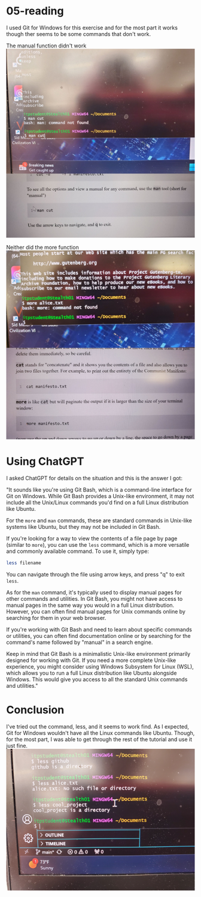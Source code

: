 # 05-reading
 
I used Git for Windows for this exercise and for the most part it works though ther seems to be some commands that don't work.

The manual function didn't work 
![](./Man_not_found.jpg) 

Neither did the more function
![](./More_not_found.jpg) 

# Using ChatGPT
I asked ChatGPT for details on the situation and this is the answer I got: 

"It sounds like you're using Git Bash, which is a command-line interface for Git on Windows. While Git Bash provides a Unix-like environment, it may not include all the Unix/Linux commands you'd find on a full Linux distribution like Ubuntu.

For the `more` and `man` commands, these are standard commands in Unix-like systems like Ubuntu, but they may not be included in Git Bash.

If you're looking for a way to view the contents of a file page by page (similar to `more`), you can use the `less` command, which is a more versatile and commonly available command. To use it, simply type:

```bash
less filename
```

You can navigate through the file using arrow keys, and press "q" to exit `less`.

As for the `man` command, it's typically used to display manual pages for other commands and utilities. In Git Bash, you might not have access to manual pages in the same way you would in a full Linux distribution. However, you can often find manual pages for Unix commands online by searching for them in your web browser.

If you're working with Git Bash and need to learn about specific commands or utilities, you can often find documentation online or by searching for the command's name followed by "manual" in a search engine.

Keep in mind that Git Bash is a minimalistic Unix-like environment primarily designed for working with Git. If you need a more complete Unix-like experience, you might consider using Windows Subsystem for Linux (WSL), which allows you to run a full Linux distribution like Ubuntu alongside Windows. This would give you access to all the standard Unix commands and utilities." 


# Conclusion
I've tried out the command, less, and it seems to work find. As I expected, Git for Windows wouldn't have all the Linux commands like Ubuntu. Though, for the most part, I was able to get through the rest of the tutorial and use it just fine. 
![](./less_command.jpg)